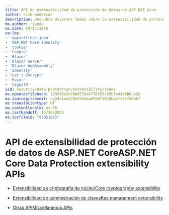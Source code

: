 ```yaml
---
title: API de extensibilidad de protección de datos de ASP.NET Core
author: rick-anderson
description: Descubra diversos temas sobre la extensibilidad de protección de datos de ASP.NET Core.
ms.author: riande
ms.date: 10/14/2016
no-loc:
- 'appsettings.json'
- 'ASP.NET Core Identity'
- 'cookie'
- 'Cookie'
- 'Blazor'
- 'Blazor Server'
- 'Blazor WebAssembly'
- 'Identity'
- "Let's Encrypt"
- 'Razor'
- 'SignalR'
uid: security/data-protection/extensibility/index
ms.openlocfilehash: 239258a2e7bdd733de778555c59b3a43d6bbcb2e
ms.sourcegitcommit: ca34c1ac578e7d3daa0febf1810ba5fc74f60bbf
ms.translationtype: HT
ms.contentlocale: es-ES
ms.lasthandoff: 10/30/2020
ms.locfileid: "93051855"
---
```

# <a name="aspnet-core-data-protection-extensibility-apis"></a><span data-ttu-id="6a3b1-103">API de extensibilidad de protección de datos de ASP.NET Core</span><span class="sxs-lookup"><span data-stu-id="6a3b1-103">ASP.NET Core Data Protection extensibility APIs</span></span>

* [<span data-ttu-id="6a3b1-104">Extensibilidad de criptografía de núcleo</span><span class="sxs-lookup"><span data-stu-id="6a3b1-104">Core cryptography extensibility</span></span>](xref:security/data-protection/extensibility/core-crypto)

* [<span data-ttu-id="6a3b1-105">Extensibilidad de administración de claves</span><span class="sxs-lookup"><span data-stu-id="6a3b1-105">Key management extensibility</span></span>](xref:security/data-protection/extensibility/key-management)

* [<span data-ttu-id="6a3b1-106">Otras API</span><span class="sxs-lookup"><span data-stu-id="6a3b1-106">Miscellaneous APIs</span></span>](xref:security/data-protection/extensibility/misc-apis)
